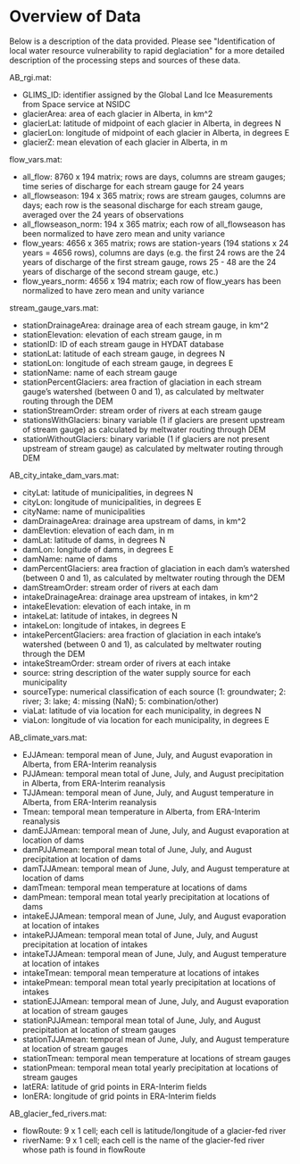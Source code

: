 # Overview of Data

Below is a description of the data provided.  Please see "Identification of local water resource vulnerability to rapid deglaciation" for a more detailed description of the processing steps and sources of these data.

AB_rgi.mat:
* GLIMS_ID: identifier assigned by the Global Land Ice Measurements from Space service at NSIDC
* glacierArea: area of each glacier in Alberta, in km^2
* glacierLat: latitude of midpoint of each glacier in Alberta, in degrees N
* glacierLon: longitude of midpoint of each glacier in Alberta, in degrees E
* glacierZ: mean elevation of each glacier in Alberta, in m

flow_vars.mat:
* all_flow: 8760 x 194 matrix; rows are days, columns are stream gauges; time series of discharge for each stream gauge for 24 years
* all_flowseason: 194 x 365 matrix; rows are stream gauges, columns are days; each row is the seasonal discharge for each stream gauge, averaged over the 24 years of observations
* all_flowseason_norm: 194 x 365 matrix; each row of all_flowseason has been normalized to have zero mean and unity variance
* flow_years: 4656 x 365 matrix; rows are station-years (194 stations x 24 years = 4656 rows), columns are days (e.g. the first 24 rows are the 24 years of discharge of the first stream gauge, rows 25 - 48 are the 24 years of discharge of the second stream gauge, etc.)
* flow_years_norm: 4656 x 194 matrix; each row of flow_years has been normalized to have zero mean and unity variance

stream_gauge_vars.mat: 
* stationDrainageArea: drainage area of each stream gauge, in km^2
* stationElevation: elevation of each stream gauge, in m
* stationID: ID of each stream gauge in HYDAT database
* stationLat: latitude of each stream gauge, in degrees N
* stationLon: longitude of each stream gauge, in degrees E
* stationName: name of each stream gauge
* stationPercentGlaciers: area fraction of glaciation in each stream gauge’s watershed (between 0 and 1), as calculated by meltwater routing through the DEM
* stationStreamOrder: stream order of rivers at each stream gauge
* stationsWithGlaciers: binary variable (1 if glaciers are present upstream of stream gauge) as calculated by meltwater routing through DEM
* stationWithoutGlaciers: binary variable (1 if glaciers are not present upstream of stream gauge) as calculated by meltwater routing through DEM

AB_city_intake_dam_vars.mat:
* cityLat: latitude of municipalities, in degrees N
* cityLon: longitude of municipalities, in degrees E
* cityName: name of municipalities
* damDrainageArea: drainage area upstream of dams, in km^2
* damElevtion: elevation of each dam, in m
* damLat: latitude of dams, in degrees N
* damLon: longitude of dams, in degrees E
* damName: name of dams
* damPercentGlaciers: area fraction of glaciation in each dam’s watershed (between 0 and 1), as calculated by meltwater routing through the DEM
* damStreamOrder: stream order of rivers at each dam
* intakeDrainageArea: drainage area upstream of intakes, in km^2
* intakeElevation: elevation of each intake, in m
* intakeLat: latitude of intakes, in degrees N
* intakeLon: longitude of intakes, in degrees E
* intakePercentGlaciers: area fraction of glaciation in each intake’s watershed (between 0 and 1), as calculated by meltwater routing through the DEM
* intakeStreamOrder: stream order of rivers at each intake
* source: string description of the water supply source for each municipality
* sourceType: numerical classification of each source (1: groundwater; 2: river; 3: lake; 4: missing (NaN); 5: combination/other)
* viaLat: latitude of via location for each municipality, in degrees N
* viaLon: longitude of via location for each municipality, in degrees E

AB_climate_vars.mat:
* EJJAmean: temporal mean of June, July, and August evaporation in Alberta, from ERA-Interim reanalysis
* PJJAmean: temporal mean total of June, July, and August precipitation in Alberta, from ERA-Interim reanalysis
* TJJAmean: temporal mean of June, July, and August temperature in Alberta, from ERA-Interim reanalysis
* Tmean: temporal mean temperature in Alberta, from ERA-Interim reanalysis
* damEJJAmean: temporal mean of June, July, and August evaporation at location of dams
* damPJJAmean: temporal mean total of June, July, and August precipitation at location of dams
* damTJJAmean: temporal mean of June, July, and August temperature at location of dams
* damTmean: temporal mean temperature at locations of dams
* damPmean: temporal mean total yearly precipitation at locations of dams
* intakeEJJAmean: temporal mean of June, July, and August evaporation at location of intakes
* intakePJJAmean: temporal mean total of June, July, and August precipitation at location of intakes
* intakeTJJAmean: temporal mean of June, July, and August temperature at location of intakes
* intakeTmean: temporal mean temperature at locations of intakes
* intakePmean: temporal mean total yearly precipitation at locations of intakes
* stationEJJAmean: temporal mean of June, July, and August evaporation at location of stream gauges
* stationPJJAmean: temporal mean total of June, July, and August precipitation at location of stream gauges
* stationTJJAmean: temporal mean of June, July, and August temperature at location of stream gauges
* stationTmean: temporal mean temperature at locations of stream gauges
* stationPmean: temporal mean total yearly precipitation at locations of stream gauges
* latERA: latitude of grid points in ERA-Interim fields
* lonERA: longitude of grid points in ERA-Interim fields

AB_glacier_fed_rivers.mat:
* flowRoute: 9 x 1 cell; each cell is latitude/longitude of a glacier-fed river
* riverName: 9 x 1 cell; each cell is the name of the glacier-fed river whose path is found in flowRoute
